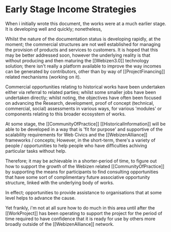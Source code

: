 # Early Stage Income Strategies

When i initially wrote this document, the works were at a much earlier stage.  It is developing well and quickly; nonetheless,

Whilst the nature of the documentation status is developing rapidly, at the moment; the commercial structures are not well established for managing the provision of products and services to customers.  It is hoped that this may be better addressed soon, however the underlying reality is that without producing and then maturing the [[Webizen3.0]] technology solution; there isn't really a platform available to improve the way incomes can be generated by contributors, other than by way of [[ProjectFinancing]] related mechanisms (working on it).

Commercial opportunities relating to historical works have been undertaken either via referral to related parties; whilst some smaller jobs have been undertaken directly; whilst noting, the objectives have often been focused on advancing the Research, development, proof of concept (technical, commercial, social) assessments in various ways, for various 'modules' or components relating to this broader ecosystem of works.  

At some stage, the [[CommunityOfPractice]] [[HistoricalInformation]] will be able to be developed in a way that is 'fit for purpose' and supportive of the scalability requirements for Web Civics and the [[WebizenAlliance]] frameworks / concepts; However, in the short-term, there's a variety of people / opportunities to help people who have difficulties achiving particular tasks without help. 

Therefore; it may be achievable in a shorter-period of time, to figure out how to support the growth of the Webizen related [[CommunityOfPractice]] by supporting the means for participants to find consulting opportunities that have some sort of complimentary future associative opportunity structure, linked with the underlying body of works.

In effect; opportunities to provide assistance to organisations that at some level helps to advance the cause. 

Yet frankly, i'm not at all sure how to do much in this area until after the [[WorkProject]] has been operating to support the project for the period of time required to have confidence that it is ready for use by others more broadly outside of the [[WebizenAlliance]] network.
